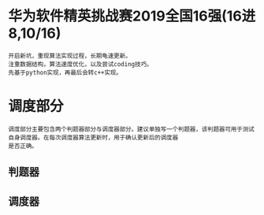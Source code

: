 # 华为软件精英挑战赛2019全国16强(16进8,10/16)
    开启新坑，重现算法实现过程，长期龟速更新。
    注重数据结构，算法速度优化，以及尝试coding技巧。
    先基于python实现，再最后会转c++实现。
    
# 调度部分
    调度部分主要包含两个判题器部分与调度器部分。建议单独写一个判题器，该判题器可用于测试自身调度器。在每次调度器算法更新时，用于确认更新后的调度器
    是否正确。
## 判题器
## 调度器
